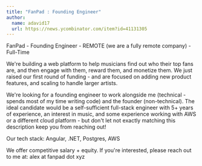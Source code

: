 ```yaml
---
title: "FanPad : Founding Engineer"
author:
  name: adavid17
  url: https://news.ycombinator.com/item?id=41131305
---
```

FanPad - Founding Engineer - REMOTE (we are a fully remote company) - Full-Time

We&#x27;re building a web platform to help musicians find out who their top fans are, and then engage with them, reward them, and monetize them. We just raised our first round of funding - and are focused on adding new product features, and scaling to handle larger artists.

We&#x27;re looking for a founding engineer to work alongside me (technical - spends most of my time writing code) and the founder (non-technical). The ideal candidate would be a self-sufficient full-stack engineer with 5+ years of experience, an interest in music, and some experience working with AWS or a different cloud platform - but don&#x27;t let not exactly matching this description keep you from reaching out!

Our tech stack: Angular, .NET, Postgres, AWS

We offer competitive salary + equity. If you&#x27;re interested, please reach out to me at: alex at fanpad dot xyz
